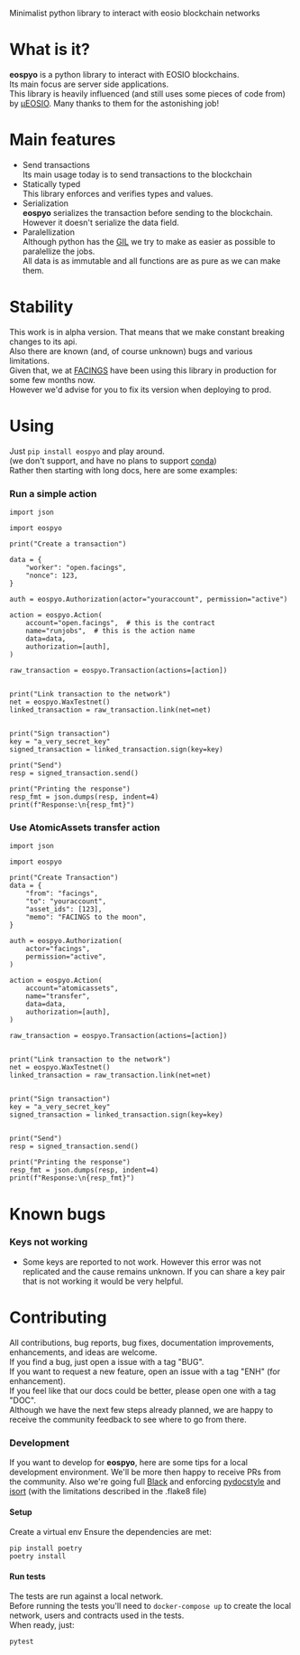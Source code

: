 Minimalist python library to interact with eosio blockchain networks


# What is it?
**eospyo** is a python library to interact with EOSIO blockchains.  
Its main focus are server side applications.  
This library is heavily influenced (and still uses some pieces of code from) by [µEOSIO](https://github.com/EOSArgentina/ueosio). Many thanks to them for the astonishing job!  


# Main features
- Send transactions  
Its main usage today is to send transactions to the blockchain
- Statically typed  
This library enforces and verifies types and values.
- Serialization  
**eospyo** serializes the transaction before sending to the blockchain.  
However it doesn't serialize the data field.  
- Paralellization  
Although python has the [GIL](https://realpython.com/python-gil/) we try to make as easier as possible to paralellize the jobs.  
All data is as immutable and all functions are as pure as we can make them.  


# Stability
This work is in alpha version. That means that we make constant breaking changes to its api.  
Also there are known (and, of course unknown) bugs and various limitations.  
Given that, we at [FACINGS](https://facings.io/) have been using this library in production for some few months now.  
However we'd advise for you to fix its version when deploying to prod.  


# Using
Just `pip install eospyo` and play around.  
(we don't support, and have no plans to support [conda](https://docs.conda.io/en/latest/))  
Rather then starting with long docs, here are some examples:  

### Run a simple action
```
import json

import eospyo

print("Create a transaction")

data = {
    "worker": "open.facings",
    "nonce": 123,
}

auth = eospyo.Authorization(actor="youraccount", permission="active")

action = eospyo.Action(
    account="open.facings",  # this is the contract
    name="runjobs",  # this is the action name
    data=data,
    authorization=[auth],
)

raw_transaction = eospyo.Transaction(actions=[action])


print("Link transaction to the network")
net = eospyo.WaxTestnet()
linked_transaction = raw_transaction.link(net=net)


print("Sign transaction")
key = "a_very_secret_key"
signed_transaction = linked_transaction.sign(key=key)

print("Send")
resp = signed_transaction.send()

print("Printing the response")
resp_fmt = json.dumps(resp, indent=4)
print(f"Response:\n{resp_fmt}")
```


### Use AtomicAssets transfer action
```
import json

import eospyo

print("Create Transaction")
data = {
    "from": "facings",
    "to": "youraccount",
    "asset_ids": [123],
    "memo": "FACINGS to the moon",
}

auth = eospyo.Authorization(
    actor="facings",
    permission="active",
)

action = eospyo.Action(
    account="atomicassets",
    name="transfer",
    data=data,
    authorization=[auth],
)

raw_transaction = eospyo.Transaction(actions=[action])


print("Link transaction to the network")
net = eospyo.WaxTestnet()
linked_transaction = raw_transaction.link(net=net)


print("Sign transaction")
key = "a_very_secret_key"
signed_transaction = linked_transaction.sign(key=key)


print("Send")
resp = signed_transaction.send()

print("Printing the response")
resp_fmt = json.dumps(resp, indent=4)
print(f"Response:\n{resp_fmt}")
```


# Known bugs
### Keys not working
- Some keys are reported to not work. However this error was not replicated and the cause remains unknown. If you can share a key pair that is not working it would be very helpful.


# Contributing
All contributions, bug reports, bug fixes, documentation improvements, enhancements, and ideas are welcome.  
If you find a bug, just open a issue with a tag "BUG".  
If you want to request a new feature, open an issue with a tag "ENH" (for enhancement).  
If you feel like that our docs could be better, please open one with a tag "DOC".  
Although we have the next few steps already planned, we are happy to receive the community feedback to see where to go from there.  


### Development
If you want to develop for **eospyo**, here are some tips for a local development environment.
We'll be more then happy to receive PRs from the community.
Also we're going full [Black](https://black.readthedocs.io/en/stable/) and enforcing [pydocstyle](http://www.pydocstyle.org/en/stable/) and [isort](https://pypi.org/project/isort/) (with the limitations described in the .flake8 file)

#### Setup
Create a virtual env
Ensure the dependencies are met:
```
pip install poetry
poetry install
```

#### Run tests
The tests are run against a local network.  
Before running the tests you'll need to `docker-compose up` to create the local network, users and contracts used in the tests.  
When ready, just:
```
pytest
```




